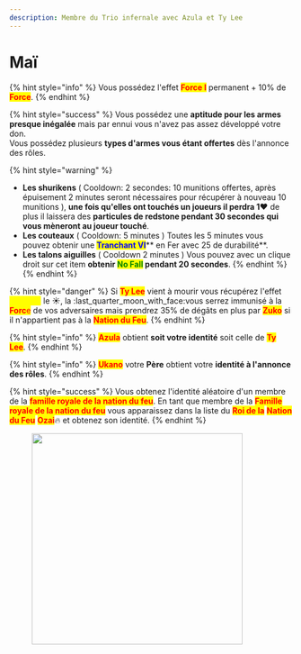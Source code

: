 ```yaml
---
description: Membre du Trio infernale avec Azula et Ty Lee
---
```


# Maï

{% hint style="info" %}
Vous possédez l'effet <mark style="color:red;">**Force I**</mark> permanent + 10% de <mark style="color:red;">**Force**</mark>.
{% endhint %}

{% hint style="success" %}
Vous possédez une **aptitude pour les armes presque inégalée** mais par ennui vous n'avez pas assez développé votre don.\
Vous possédez plusieurs **types d'armes vous étant offertes** dès l'annonce des rôles.

{% hint style="warning" %}
* **Les shurikens** ( Cooldown: 2 secondes: 10 munitions offertes, après épuisement 2 minutes seront nécessaires pour récupérer à nouveau 10 munitions ), **une fois qu'elles ont touchés un joueurs il perdra 1**:heart: de plus il laissera des **particules de redstone pendant 30 secondes qui vous mèneront au joueur touché**.
* **Les couteaux** ( Cooldown: 5 minutes ) Toutes les 5 minutes vous pouvez obtenir une <mark style="color:blue;">**Tranchant VI**</mark>** en Fer avec 25 de durabilité**. &#x20;
* **Les talons aiguilles** ( Cooldown 2 minutes ) Vous pouvez avec un clique droit sur cet item **obtenir **<mark style="color:green;">**No Fall**</mark>** pendant 20 secondes**.
{% endhint %}
{% endhint %}

{% hint style="danger" %}
Si <mark style="color:red;">**Ty Lee**</mark> vient à mourir vous récupérez l'effet <mark style="color:yellow;">Vitesse I</mark> le :sunny:, la :last\_quarter\_moon\_with\_face:vous serrez immunisé à la <mark style="color:red;">**Forc**</mark><mark style="color:red;">e</mark> de vos adversaires mais prendrez 35% de dégâts en plus par <mark style="color:red;">**Zuko**</mark> si il n'appartient pas à la <mark style="color:red;">**Nation du Feu**</mark>.
{% endhint %}

{% hint style="info" %}
<mark style="color:red;">**Azula**</mark> obtient **soit votre identité** soit celle de <mark style="color:red;">**Ty Lee**</mark>.
{% endhint %}

{% hint style="info" %}
<mark style="color:red;">**Ukano**</mark> votre **Père** obtient votre **identité à l'annonce des rôles**.
{% endhint %}

{% hint style="success" %}
Vous obtenez l'identité aléatoire d'un membre de la <mark style="color:red;">**famille royale de la nation du feu**</mark>. En tant que membre de la <mark style="color:red;">**Famille royale de la nation du feu**</mark> vous apparaissez dans la liste du <mark style="color:red;">**Roi de la**</mark> <mark style="color:red;">**Nation du Feu**</mark> <mark style="color:red;">**Ozai**</mark>:fire: et obtenez son identité.
{% endhint %}

<figure><img src="https://66.media.tumblr.com/0d7084dbfe16eec3dae424ad2b817839/tumblr_inline_o0kcg2nBYn1slrvm0_1280.jpg" alt="" width="375"><figcaption></figcaption></figure>
